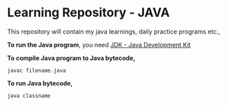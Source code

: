 # Learning Repository - JAVA

This repository will contain my java learnings, daily practice programs etc.,

**To run the Java program**, you need [JDK - Java Development Kit](https://www.oracle.com/java/technologies/javase/javase-jdk8-downloads.html)

**To compile Java program to Java bytecode,**

```javac filename.java```

**To run Java bytecode,**

```java classname```
